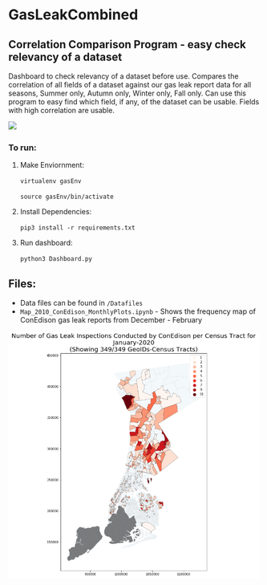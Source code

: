 # GasLeakCombined

## Correlation Comparison Program - easy check relevancy of a dataset
Dashboard to check relevancy of a dataset before use. Compares the correlation of all fields of a dataset against our gas leak report data for all seasons, Summer only, Autumn only, Winter only, Fall only. Can use this program to easy find which field, if any, of the dataset can be usable. Fields with high correlation are usable. 

<img src=PicGifs/dashboard_demo_faster.gif width="800">

### To run:
1) Make Enviornment: 

    `virtualenv gasEnv`

    `source gasEnv/bin/activate`

2) Install Dependencies: 
    
    `pip3 install -r requirements.txt`

3) Run dashboard: 
    
    `python3 Dashboard.py`


## Files:
* Data files can be found in `/Datafiles`
* `Map_2010_ConEdison_MonthlyPlots.ipynb` - Shows the frequency map of ConEdison gas leak reports from December - February
<img src=PicGifs/MapPic_Conedison_Jan2020.PNG width="500">


